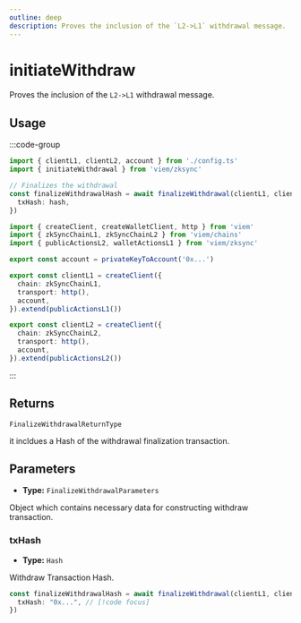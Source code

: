 ```yaml
---
outline: deep
description: Proves the inclusion of the `L2->L1` withdrawal message.
---
```


# initiateWithdraw

Proves the inclusion of the `L2->L1` withdrawal message.

## Usage

:::code-group

```ts [example.ts]
import { clientL1, clientL2, account } from './config.ts'
import { initiateWithdrawal } from 'viem/zksync'

// Finalizes the withdrawal
const finalizeWithdrawalHash = await finalizeWithdrawal(clientL1, clientL2, {
  txHash: hash,
}) 
```

```ts [config.ts]
import { createClient, createWalletClient, http } from 'viem'
import { zkSyncChainL1, zkSyncChainL2 } from 'viem/chains'
import { publicActionsL2, walletActionsL1 } from 'viem/zksync'

export const account = privateKeyToAccount('0x...')

export const clientL1 = createClient({
  chain: zkSyncChainL1,
  transport: http(),
  account,
}).extend(publicActionsL1())

export const clientL2 = createClient({
  chain: zkSyncChainL2,
  transport: http(),
  account,
}).extend(publicActionsL2())

```

:::

## Returns

`FinalizeWithdrawalReturnType`

it incldues a Hash of the withdrawal finalization transaction.

## Parameters

- **Type:** `FinalizeWithdrawalParameters`

Object which contains necessary data for constructing withdraw transaction.

### txHash

- **Type:** `Hash`

Withdraw Transaction Hash.


```ts
const finalizeWithdrawalHash = await finalizeWithdrawal(clientL1, clientL2, {
  txHash: "0x...", // [!code focus]
}) 
```